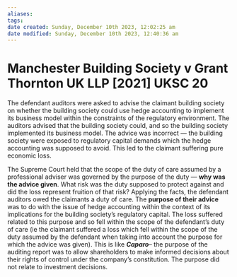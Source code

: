 ```yaml
---
aliases: 
tags: 
date created: Sunday, December 10th 2023, 12:02:25 am
date modified: Sunday, December 10th 2023, 12:40:36 am
---
```


# Manchester Building Society v Grant Thornton UK LLP [2021] UKSC 20

The defendant auditors were asked to advise the claimant building society on whether the building society could use hedge accounting to implement its business model within the constraints of the regulatory environment. The auditors advised that the building society could, and so the building society implemented its business model. The advice was incorrect — the building society were exposed to regulatory capital demands which the hedge accounting was supposed to avoid. This led to the claimant suffering pure economic loss.

The Supreme Court held that the scope of the duty of care assumed by a professional adviser was governed by the purpose of the duty — **why was the advice given**. What risk was the duty supposed to protect against and did the loss represent fruition of that risk? Applying the facts, the defendant auditors owed the claimants a duty of care. The **purpose of their advice** was to do with the issue of hedge accounting within the context of its implications for the building society’s regulatory capital. The loss suffered related to this purpose and so fell within the scope of the defendant’s duty of care (ie the claimant suffered a loss which fell within the scope of the duty assumed by the defendant when taking into account the purpose for which the advice was given). This is like **_Caparo_**– the purpose of the auditing report was to allow shareholders to make informed decisions about their rights of control under the company’s constitution. The purpose did not relate to investment decisions.
